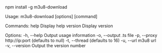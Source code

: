 npm install -g m3u8-download

Usage: m3u8-download [options] [command]

  Commands:
    help     Display help
    version  Display version

  Options:
    -h, --help        Output usage information
    -o, --output      .ts file
    -p, --proxy       http://ip:port (defaults to null)
    -t, --thread <n>   (defaults to 16)
    -u, --url         m3u8 url
    -v, --version     Output the version number
